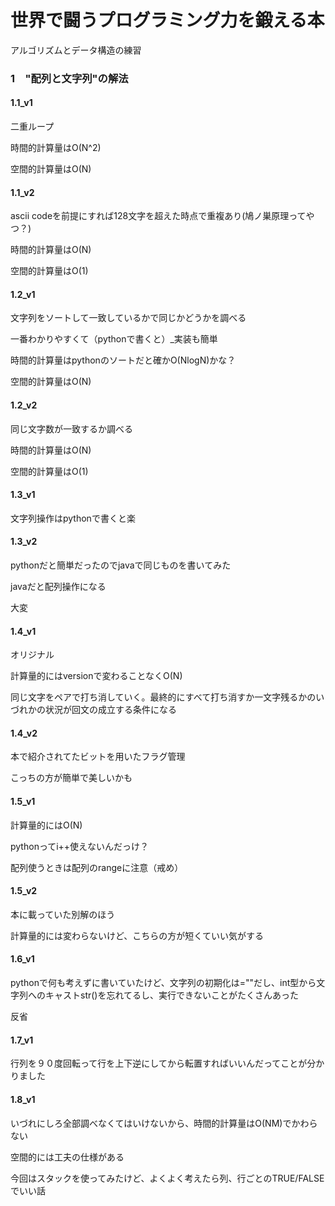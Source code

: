 # 世界で闘うプログラミング力を鍛える本
アルゴリズムとデータ構造の練習

### 1　"配列と文字列"の解法
#### 1.1_v1
二重ループ

時間的計算量はO(N^2)

空間的計算量はO(N)

#### 1.1_v2
ascii codeを前提にすれば128文字を超えた時点で重複あり(鳩ノ巣原理ってやつ？)

時間的計算量はO(N)

空間的計算量はO(1)

#### 1.2_v1
文字列をソートして一致しているかで同じかどうかを調べる

一番わかりやすくて（pythonで書くと）_実装も簡単

時間的計算量はpythonのソートだと確かO(NlogN)かな？

空間的計算量はO(N)

#### 1.2_v2
同じ文字数が一致するか調べる

時間的計算量はO(N)

空間的計算量はO(1)

#### 1.3_v1
文字列操作はpythonで書くと楽

#### 1.3_v2
pythonだと簡単だったのでjavaで同じものを書いてみた

javaだと配列操作になる

大変

#### 1.4_v1
オリジナル

計算量的にはversionで変わることなくO(N)

同じ文字をペアで打ち消していく。最終的にすべて打ち消すか一文字残るかのいづれかの状況が回文の成立する条件になる

#### 1.4_v2
本で紹介されてたビットを用いたフラグ管理

こっちの方が簡単で美しいかも

#### 1.5_v1
計算量的にはO(N)

pythonってi++使えないんだっけ？

配列使うときは配列のrangeに注意（戒め）

#### 1.5_v2
本に載っていた別解のほう

計算量的には変わらないけど、こちらの方が短くていい気がする

#### 1.6_v1
pythonで何も考えずに書いていたけど、文字列の初期化は=""だし、int型から文字列へのキャストstr()を忘れてるし、実行できないことがたくさんあった

反省

#### 1.7_v1
行列を９０度回転って行を上下逆にしてから転置すればいいんだってことが分かりました

#### 1.8_v1
いづれにしろ全部調べなくてはいけないから、時間的計算量はO(NM)でかわらない

空間的には工夫の仕様がある

今回はスタックを使ってみたけど、よくよく考えたら列、行ごとのTRUE/FALSEでいい話
